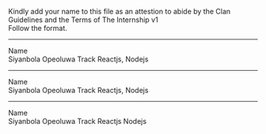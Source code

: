 Kindly add your name to this file as an attestion to abide by the Clan Guidelines and the Terms of The Internship v1
<br/> Follow the format.<br/> 
___
Name <br/> Siyanbola Opeoluwa
Track       Reactjs, Nodejs
___
Name <br/>  Siyanbola Opeoluwa
Track       Reactjs, Nodejs
___
Name <br/>  Siyanbola Opeoluwa
Track       Reactjs Nodejs 
